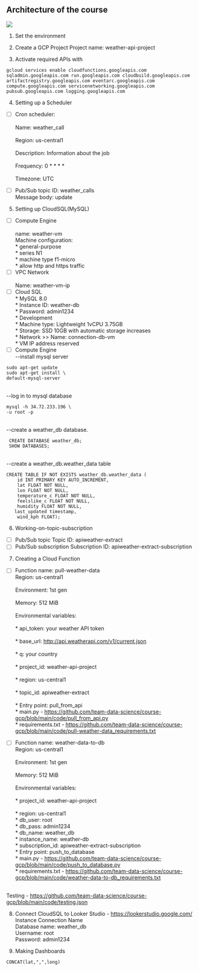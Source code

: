 ## Architecture of the course
<img src="https://github.com/team-data-science/dev-data-engineering-on-GCP/blob/main/1-Set_the_environment/Set%20the%20environment/Architecture.png">


1. Set the environment
   
2. Create a GCP Project
  Project name: weather-api-project

3. Activate required APIs with
```
gcloud services enable cloudfunctions.googleapis.com sqladmin.googleapis.com run.googleapis.com cloudbuild.googleapis.com artifactregistry.googleapis.com eventarc.googleapis.com compute.googleapis.com servicenetworking.googleapis.com pubsub.googleapis.com logging.googleapis.com
```
4. Setting up a Scheduler
- [ ] Cron scheduler:  
<br/>  Name: weather_call  
<br/>  Region: us-central1  
<br/>  Description: Information about the job  
<br/>  Frequency: 0 * * * *  
<br/>  Timezone: UTC

- [ ] Pub/Sub topic ID: weather_calls
<br/>  Message body: update

5. Setting up CloudSQL(MySQL)
- [ ] Compute Engine  
<br/>   name: weather-vm
<br/>   Machine configuration:
<br/>    * general-purpose
<br/>    * series N1
<br/>    * machine type f1-micro
<br/>    * allow http and https traffic
 - [ ] VPC Network  
<br/>    Name: weather-vm-ip
 - [ ] Cloud SQL
<br/>    * MySQL 8.0
<br/>    * Instance ID: weather-db
<br/>    * Password: admin1234
<br/>    * Development
<br/>    * Machine type: Lightweight 1vCPU 3.75GB
<br/>    * Storage: SSD 10GB with automatic storage increases
<br/>    * Network >> Name: connection-db-vm
<br/>        * VM IP address reserved
- [ ] Compute Engine  
--install mysql server
```
sudo apt-get update
sudo apt-get install \
default-mysql-server
```
<br/>--log in to mysql database
```
mysql -h 34.72.233.196 \
-u root -p
```
<br/>--create a weather_db database.
```
 CREATE DATABASE weather_db;
 SHOW DATABASES; 
```
<br/>--create a weather_db.weather_data table
```
CREATE TABLE IF NOT EXISTS weather_db.weather_data (
  	id INT PRIMARY KEY AUTO_INCREMENT,
  	lat FLOAT NOT NULL,
  	lon FLOAT NOT NULL,
  	temperature_c FLOAT NOT NULL,
  	feelslike_c FLOAT NOT NULL,
  	humidity FLOAT NOT NULL,
   last_updated timestamp,
  	wind_kph FLOAT);
```

6. Working-on-topic-subscription
- [ ] Pub/Sub topic
     Topic ID: apiweather-extract
- [ ] Pub/Sub subscription
     Subscription ID: apiweather-extract-subscription

7. Creating a Cloud Function
- [ ] Function name: pull-weather-data
<br/>    Region: us-central1  
<br/>    Environment: 1st gen  
<br/>    Memory: 512 MiB  
<br/>    Environmental variables:  
<br/>      *        api_token: your weather API token  
<br/>      *        base_url: http://api.weatherapi.com/v1/current.json  
<br/>      *        q: your country  
<br/>      *        project_id: weather-api-project  
<br/>      *        region: us-central1  
<br/>      *        topic_id: apiweather-extract  
<br/>        *        Entry point: pull_from_api
<br/>        *        main.py - https://github.com/team-data-science/course-gcp/blob/main/code/pull_from_api.py
<br/>        *        requirements.txt - https://github.com/team-data-science/course-gcp/blob/main/code/pull-weather-data_requirements.txt

- [ ] Function name: weather-data-to-db
<br/>    Region: us-central1  
<br/>    Environment: 1st gen  
<br/>    Memory: 512 MiB  
<br/>    Environmental variables:  
<br/>      *       project_id: weather-api-project  
<br/>      *       region: us-central1 
<br/>      *       db_user: root
<br/>      *       db_pass: admin1234
<br/>      *       db_name: weather_db
<br/>      *       instance_name: weather-db
<br/>      *       subscription_id: apiweather-extract-subscription
<br/>        *        Entry point: push_to_database
<br/>        *        main.py - https://github.com/team-data-science/course-gcp/blob/main/code/push_to_database.py
<br/>        *        requirements.txt - https://github.com/team-data-science/course-gcp/blob/main/code/weather-data-to-db_requirements.txt

<br/> Testing - https://github.com/team-data-science/course-gcp/blob/main/code/testing.json

8. Connect CloudSQL to Looker Studio - https://lookerstudio.google.com/
<br/>    Instance Connection Name
<br/>    Database name: weather_db
<br/>    Username: root
<br/>    Password: admin1234

9. Making Dashboards
```
CONCAT(lat,",",long)
```
